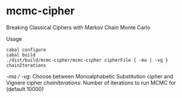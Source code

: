 mcmc-cipher
===========

Breaking Classical Ciphers with Markov Chain Monte Carlo

Usage
```
cabal configure
cabal build
./dist/build/mcmc-cipher/mcmc-cipher cipherFile { -ma | -vg } chainIterations
```
*-ma / -vg*: Choose between Monoalphabetic Substitution cipher and Vignere cipher
*chainIterations*: Number of iterations to run MCMC for (default 10000)